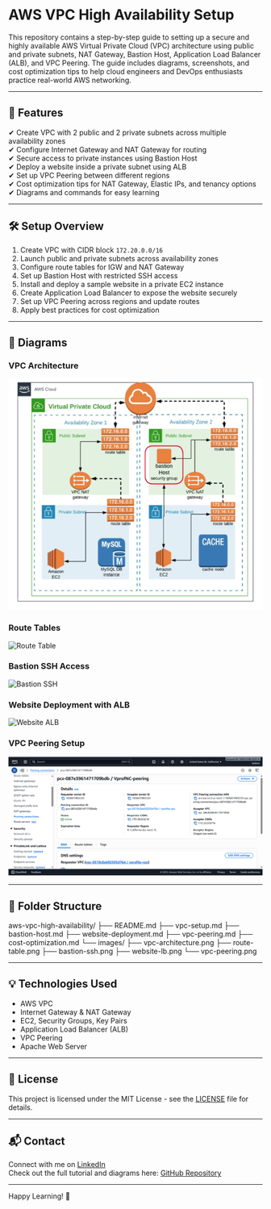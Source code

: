 # AWS VPC High Availability Setup

This repository contains a step-by-step guide to setting up a secure and highly available AWS Virtual Private Cloud (VPC) architecture using public and private subnets, NAT Gateway, Bastion Host, Application Load Balancer (ALB), and VPC Peering. The guide includes diagrams, screenshots, and cost optimization tips to help cloud engineers and DevOps enthusiasts practice real-world AWS networking.

---

## 📌 Features

✔ Create VPC with 2 public and 2 private subnets across multiple availability zones  
✔ Configure Internet Gateway and NAT Gateway for routing  
✔ Secure access to private instances using Bastion Host  
✔ Deploy a website inside a private subnet using ALB  
✔ Set up VPC Peering between different regions  
✔ Cost optimization tips for NAT Gateway, Elastic IPs, and tenancy options  
✔ Diagrams and commands for easy learning  

---

## 🛠 Setup Overview

1. Create VPC with CIDR block `172.20.0.0/16`  
2. Launch public and private subnets across availability zones  
3. Configure route tables for IGW and NAT Gateway  
4. Set up Bastion Host with restricted SSH access  
5. Install and deploy a sample website in a private EC2 instance  
6. Create Application Load Balancer to expose the website securely  
7. Set up VPC Peering across regions and update routes  
8. Apply best practices for cost optimization  

---

## 📸 Diagrams

### VPC Architecture  
![VPC Architecture](images/vpc-architecture.png)

### Route Tables  
![Route Table](images/route-table.png)

### Bastion SSH Access  
![Bastion SSH](images/bastion-ssh.png)

### Website Deployment with ALB  
![Website ALB](images/website-lb.png)

### VPC Peering Setup  
![VPC Peering](images/vpc-peering.png)

---

## 📂 Folder Structure

aws-vpc-high-availability/
├── README.md
├── vpc-setup.md
├── bastion-host.md
├── website-deployment.md
├── vpc-peering.md
├── cost-optimization.md
└── images/
├── vpc-architecture.png
├── route-table.png
├── bastion-ssh.png
├── website-lb.png
└── vpc-peering.png

---

## 💡 Technologies Used

- AWS VPC  
- Internet Gateway & NAT Gateway  
- EC2, Security Groups, Key Pairs  
- Application Load Balancer (ALB)  
- VPC Peering  
- Apache Web Server  

---

## 📜 License

This project is licensed under the MIT License - see the [LICENSE](LICENSE) file for details.

---

## 📬 Contact

Connect with me on [LinkedIn](https://linkedin.com/in/your-profile)  
Check out the full tutorial and diagrams here: [GitHub Repository](https://github.com/your-username/aws-vpc-high-availability)

---
Happy Learning! 🚀


